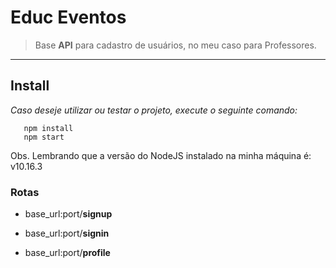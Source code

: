 
# Educ Eventos 

 > Base **API** para cadastro de usuários, no meu caso para Professores.
---------
## Install
 _Caso deseje utilizar ou testar o projeto, execute o seguinte comando:_  

``` 
   npm install
   npm start
 ```
Obs. Lembrando que a versão do NodeJS instalado na minha máquina é: v10.16.3




### Rotas 
* base_url:port/__signup__

 * base_url:port/__signin__

 * base_url:port/__profile__  






